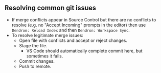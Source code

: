 

## Resolving common git issues

- If merge conflicts appear in Source Control but there are no conflicts to resolve (e.g. no "Accept Incoming" prompts in the editor) then use `Dendron: Reload Index` and then `Dendron: Workspace Sync`.
- To resolve legitimate merge issues:
  - Open file with conflicts and accept or reject changes.
  - Stage the file.
    - VS Code should automatically complete commit here, but sometimes it fails.
  - Commit changes.
  - Push to remote.
